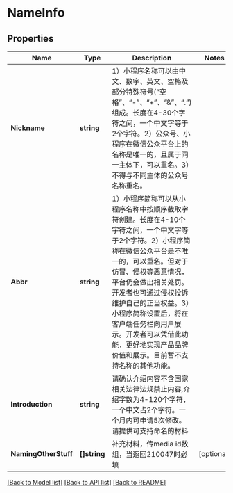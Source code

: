 # NameInfo

## Properties

Name | Type | Description | Notes
------------ | ------------- | ------------- | -------------
**Nickname** | **string** | 1）小程序名称可以由中文、数字、英文、空格及部分特殊符号(“空格”、“-”、“+”、“&amp;”、“.”)组成。长度在4-30个字符之间，一个中文字等于2个字符。2）公众号、小程序在微信公众平台上的名称是唯一的，且属于同一主体下，可以重名。3）不得与不同主体的公众号名称重名。 | 
**Abbr** | **string** | 1）小程序简称可以从小程序名称中按顺序截取字符创建。长度在4-10个字符之间，一个中文字等于2个字符。2）小程序简称在微信公众平台是不唯一的，可以重名。但对于仿冒、侵权等恶意情况，平台仍会做出相关处罚。开发者也可通过侵权投诉维护自己的正当权益。3）小程序简称设置后，将在客户端任务栏向用户展示。开发者可以凭借此功能，更好地实现产品品牌价值和展示。目前暂不支持名称的其他功能。 | 
**Introduction** | **string** | 请确认介绍内容不含国家相关法律法规禁止内容,介绍字数为4-120个字符，一个中文占2个字符。一个月内可申请5次修改。请提供可支持命名的材料 | 
**NamingOtherStuff** | **[]string** | 补充材料，传media id数组，当返回210047时必填 | [optional] 

[[Back to Model list]](../README.md#documentation-for-models) [[Back to API list]](../README.md#documentation-for-api-endpoints) [[Back to README]](../README.md)


